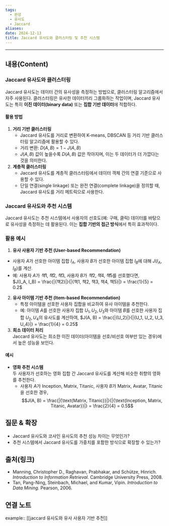 ```yaml
---
tags:
  - 완성
  - 유사도
  - Jaccard
aliases: 
date: 2024-12-13
title: Jaccard 유사도와 클러스터링 및 추천 시스템
---
```

---

## 내용(Content)

### Jaccard 유사도와 클러스터링

Jaccard 유사도는 데이터 간의 유사성을 측정하는 방법으로, 클러스터링 알고리즘에서 자주 사용된다. 클러스터링은 유사한 데이터끼리 그룹화하는 작업이며, Jaccard 유사도는 특히 **이진 데이터(binary data)** 또는 **집합 기반 데이터**에 적합하다.

#### 활용 방법

1. **거리 기반 클러스터링**  
	- Jaccard 유사도를 거리로 변환하여 K-means, DBSCAN 등 거리 기반 클러스터링 알고리즘에 활용할 수 있다.
	- 거리 변환: $D(A, B) = 1 - J(A, B)$
	- $J(A, B)$ 값이 높을수록 $D(A, B)$ 값은 작아지며, 이는 두 데이터가 더 가깝다는 것을 의미한다.
2. **계층적 클러스터링**  
	- Jaccard 유사도를 계층적 클러스터링에서 데이터 객체 간의 연결 기준으로 사용할 수 있다.
	- 단일 연결(single linkage) 또는 완전 연결(complete linkage)을 정의할 때, Jaccard 유사도를 거리 메트릭으로 사용한다.

### Jaccard 유사도와 추천 시스템

Jaccard 유사도는 추천 시스템에서 사용자의 선호도(예: 구매, 클릭) 데이터를 바탕으로 유사성을 측정하는 데 활용된다. 이는 **집합 기반의 접근 방식**에서 특히 효과적이다.

### 활용 예시

1. **유사 사용자 기반 추천 (User-based Recommendation)**  

- 사용자 $A$가 선호한 아이템 집합 $I_A$, 사용자 $B$가 선호한 아이템 집합 $I_B$에 대해 $J(I_A, I_B)$를 계산.
- 예: 사용자 $A$가 ${책1, 책2, 책3}$, 사용자 $B$가 ${책2, 책4, 책5}$를 선호했다면,  
    $J(I_A, I_B) = \frac{|{책2}|}{|{책1, 책2, 책3, 책4, 책5}|} = \frac{1}{5} = 0.2$

2. **유사 아이템 기반 추천 (Item-based Recommendation)**  
	- 특정 아이템을 선호한 사용자 집합을 비교하여 유사 아이템을 추천한다.
	- 예: 아이템 $A$를 선호한 사용자 집합 ${U_1, U_2, U_3}$와 아이템 $B$를 선호한 사용자 집합 ${U_2, U_4}$의 유사도를 계산하여, $J(A, B) = \frac{|{U_2}|}{|{U_1, U_2, U_3, U_4}|} = \frac{1}{4} = 0.25$
3. **희소 데이터 처리**  
	Jaccard 유사도는 희소한 이진 데이터(아이템을 선호/비선호 여부만 있는 경우)에서 높은 성능을 보인다. 

#### 예시

- **영화 추천 시스템**  
    두 사용자가 선호하는 영화 집합 간 Jaccard 유사도를 계산해 비슷한 취향의 영화를 추천한다.
    - 사용자 $A$가 ${\text{Inception, Matrix, Titanic}}$, 사용자 $B$가 ${\text{Matrix, Avatar, Titanic}}$을 선호한 경우,  
$$J(A, B) = \frac{|{\text{Matrix, Titanic}}|}{|{\text{Inception, Matrix, Titanic, Avatar}}|} = \frac{2}{4} = 0.5$$


## 질문 & 확장

- Jaccard 유사도와 코사인 유사도의 추천 성능 차이는 무엇인가?
- 추천 시스템에서 Jaccard 유사도를 가중치를 포함한 방식으로 확장할 수 있는가?

## 출처(링크)

- Manning, Christopher D., Raghavan, Prabhakar, and Schütze, Hinrich. _Introduction to Information Retrieval._ Cambridge University Press, 2008.
- Tan, Pang-Ning, Steinbach, Michael, and Kumar, Vipin. _Introduction to Data Mining._ Pearson, 2006.

## 연결 노트

example:: [[jaccard 유사도와 유사 사용자 기반 추천]]








